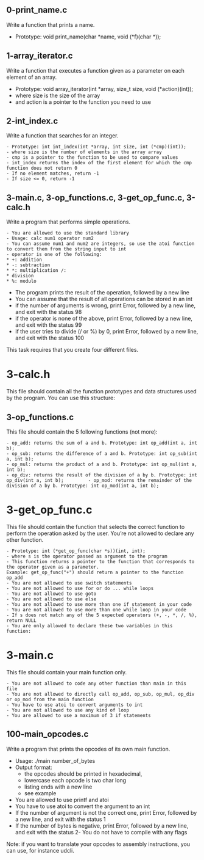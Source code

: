 ## 0-print_name.c

Write a function that prints a name.

   - Prototype: void print_name(char *name, void (*f)(char *));

## 1-array_iterator.c

Write a function that executes a function given as a parameter on each element of an array.

   - Prototype: void array_iterator(int *array, size_t size, void (*action)(int));
   - where size is the size of the array
   - and action is a pointer to the function you need to use

## 2-int_index.c

Write a function that searches for an integer.

    - Prototype: int int_index(int *array, int size, int (*cmp)(int));
    - where size is the number of elements in the array array
    - cmp is a pointer to the function to be used to compare values
    - int_index returns the index of the first element for which the cmp function does not return 0
    - If no element matches, return -1
    - If size <= 0, return -1

## 3-main.c, 3-op_functions.c, 3-get_op_func.c, 3-calc.h

Write a program that performs simple operations.

	- You are allowed to use the standard library 
	- Usage: calc num1 operator num2 
	- You can assume num1 and num2 are integers, so use the atoi function to convert them from the string input to int
	- operator is one of the following:
	* +: addition 
	* -: subtraction
	* *: multiplication /:
	* division 
	* %: modulo
- The program prints the result of the operation, followed by a new line
- You can assume that the result of all operations can be stored in an int
- if the number of arguments is wrong, print Error, followed by a new line, and exit with the status 98
- if the operator is none of the above, print Error, followed by a new line, and exit with the status 99
- if the user tries to divide (/ or %) by 0, print Error, followed by a new line, and exit with the status 100

This task requires that you create four different files.

# 3-calc.h

This file should contain all the function prototypes and data structures used by the program. You can use this structure:

## 3-op_functions.c

This file should contain the 5 following functions (not more):

	- op_add: returns the sum of a and b. Prototype: int op_add(int a, int b);
	- op_sub: returns the difference of a and b. Prototype: int op_sub(int a, int b);
	- op_mul: returns the product of a and b. Prototype: int op_mul(int a, int b);
	- op_div: returns the result of the division of a by b. Prototype: int op_div(int a, int b); 	     - op_mod: returns the remainder of the division of a by b. Prototype: int op_mod(int a, int b); 

# 3-get_op_func.c

This file should contain the function that selects the correct function to perform the operation asked by the user. You’re not allowed to declare any other function.

	- Prototype: int (*get_op_func(char *s))(int, int);
	- where s is the operator passed as argument to the program
	- This function returns a pointer to the function that corresponds to the operator given as a parameter.
	Example: get_op_func("+") should return a pointer to the function op_add
	- You are not allowed to use switch statements
	- You are not allowed to use for or do ... while loops
	- You are not allowed to use goto
	- You are not allowed to use else
	- You are not allowed to use more than one if statement in your code
	- You are not allowed to use more than one while loop in your code
	- If s does not match any of the 5 expected operators (+, -, *, /, %), return NULL
	- You are only allowed to declare these two variables in this function:

# 3-main.c

This file should contain your main function only.

	- You are not allowed to code any other function than main in this file
	- You are not allowed to directly call op_add, op_sub, op_mul, op_div or op_mod from the main function
	- You have to use atoi to convert arguments to int
	- You are not allowed to use any kind of loop
	- You are allowed to use a maximum of 3 if statements

## 100-main_opcodes.c

Write a program that prints the opcodes of its own main function.

- Usage: ./main number_of_bytes
- Output format: 
	- the opcodes should be printed in hexadecimal,
	- lowercase each opcode is two char long
	- listing ends with a new line
	- see example
- You are allowed to use printf and atoi
- You have to use atoi to convert the argument to an int
- If the number of argument is not the correct one, print Error, followed by a new line, and exit with the status 1
- If the number of bytes is negative, print Error, followed by a new line, and exit with the status 2- You do not have to compile with any flags 

Note: if you want to translate your opcodes to assembly instructions, you can use, for instance udcli.

